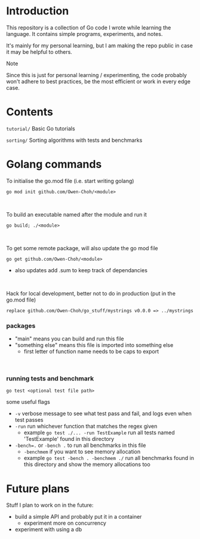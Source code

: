 # Introduction
This repository is a collection of Go code I wrote while learning the language. It contains simple programs, experiments, and notes. 

It's mainly for my personal learning, but I am making the repo public in case it may be helpful to others. 

> [!NOTE]  
> Since this is just for personal learning / experimenting, the code probably won't adhere to best practices, be the most efficient or work in every edge case.


# Contents
`tutorial/` Basic Go tutorials

`sorting/` Sorting algorithms with tests and benchmarks

# Golang commands
To initialise the go.mod file (i.e. start writing golang)

`go mod init github.com/Owen-Choh/<module>`

<br>

To build an executable named after the module and run it

`go build; ./<module>`

<br>

To get some remote package, will also update the go mod file

`go get github.com/Owen-Choh/<module>`
- also updates add .sum to keep track of dependancies

<br>

Hack for local development, better not to do in production (put in the go.mod file)

`replace github.com/Owen-Choh/go_stuff/mystrings v0.0.0 => ../mystrings`

### packages
- "main" means you can build and run this file
- "something else" means this file is imported into something else
  - first letter of function name needs to be caps to export

<br>

### running tests and benchmark

`go test <optional test file path>`

some useful flags
- `-v` verbose message to see what test pass and fail, and logs even when test passes
- `-run` run whichever function that matches the regex given
  - example `go test ./... -run TestExample` run all tests named 'TestExample' found in this directory 
- `-bench=.` or `-bench .` to run all benchmarks in this file
  - `-benchmem` if you want to see memory allocation
  - example `go test -bench . -benchmem ./` run all benchmarks found in this directory and show the memory allocations too

# Future plans
Stuff I plan to work on in the future:

- build a simple API and probably put it in a container
  - experiment more on concurrency
- experiment with using a db
